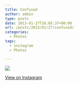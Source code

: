 ```yaml
---
title: Confused
author: admin
type: posts
date: 2013-01-27T16:05:37+00:00
url: /posts/2013/01/27/confused/
categories:
  - Photos
tags:
  - instagram
  - Photos

---
```

![][1]

<p class="view-instagram">
  <a href="http://instagr.am/p/U_kbdxqlsY/">View on Instagram</a>
</p>

 [1]: https://lobban.org/wordpress//HLIC/e8e5cba25f138c0395fa44ec6afb34f3.jpg